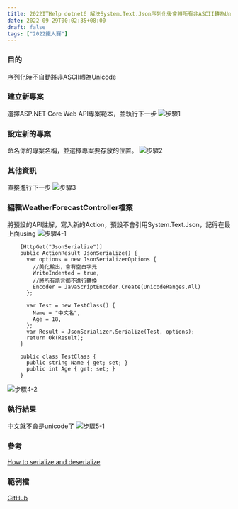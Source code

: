 ```yaml
---
title: 2022ITHelp dotnet6 解決System.Text.Json序列化後會將所有非ASCII轉為Unicode
date: 2022-09-29T00:02:35+08:00
draft: false
tags: ["2022鐵人賽"]
---
```

### 目的
序列化時不自動將非ASCII轉為Unicode


### 建立新專案
選擇ASP.NET Core Web API專案範本，並執行下一步
![步驟1](https://user-images.githubusercontent.com/19286751/143255617-9964a993-becd-414b-aba2-632e99dd985d.png)
### 設定新的專案
命名你的專案名稱，並選擇專案要存放的位置。
![步驟2](https://user-images.githubusercontent.com/19286751/172055165-99c69bf5-3937-45e6-bfe5-874312539df1.png)
### 其他資訊
直接進行下一步
![步驟3](https://user-images.githubusercontent.com/19286751/148767425-ef0c8469-3d95-4f86-87ca-1c47c5cd0791.png)
### 編輯WeatherForecastController檔案
將預設的API註解，寫入新的Action，預設不會引用System.Text.Json，記得在最上面using
![步驟4-1](https://user-images.githubusercontent.com/19286751/154978191-e218edc4-5df3-49ad-9b7b-c4ddfa9fcdb1.png)
```
    [HttpGet("JsonSerialize")]
    public ActionResult JsonSerialize() {
      var options = new JsonSerializerOptions {
        //美化輸出，會有空白字元
        WriteIndented = true,
        //將所有語言都不進行轉換
        Encoder = JavaScriptEncoder.Create(UnicodeRanges.All)
      };

      var Test = new TestClass() {
        Name = "中文名",
        Age = 18,
      };
      var Result = JsonSerializer.Serialize(Test, options);
      return Ok(Result);
    }

    public class TestClass {
      public string Name { get; set; }
      public int Age { get; set; }
    }
```
![步驟4-2](https://user-images.githubusercontent.com/19286751/179349354-20a678bc-a2ea-48fc-9c57-6f1937b41432.png)
### 執行結果
中文就不會是unicode了
![步驟5-1](https://user-images.githubusercontent.com/19286751/179349388-57f84637-6299-47e8-89cc-fa93d688af59.png)

### 參考
[How to serialize and deserialize](https://docs.microsoft.com/zh-tw/dotnet/standard/serialization/system-text-json-how-to?pivots=dotnet-6-0#how-to-write-net-objects-as-json-serialize)
### 範例檔
[GitHub](https://github.com/CI-YU/2022-ITHelp/tree/main/JsonExample_Advanced)
